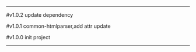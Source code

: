 




---


#v1.0.2
update dependency

#v1.0.1
common-htmlparser,add attr update

#v1.0.0
init project

---

















